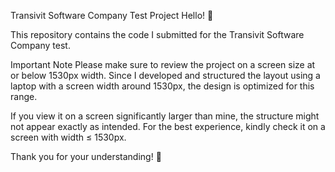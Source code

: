 Transivit Software Company Test Project
Hello! 👋

This repository contains the code I submitted for the Transivit Software Company test.

Important Note
Please make sure to review the project on a screen size at or below 1530px width.
Since I developed and structured the layout using a laptop with a screen width around 1530px, the design is optimized for this range.

If you view it on a screen significantly larger than mine, the structure might not appear exactly as intended.
For the best experience, kindly check it on a screen with width ≤ 1530px.

Thank you for your understanding! 🙏